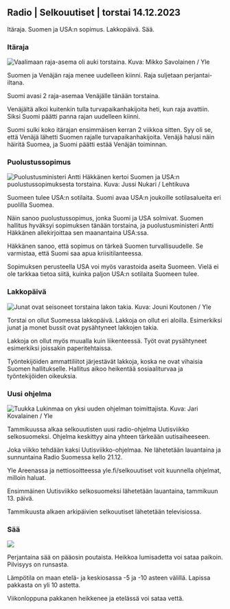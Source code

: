 Radio \| Selkouutiset \| torstai 14.12.2023
-------------------------------------------

Itäraja. Suomen ja USA:n sopimus. Lakkopäivä. Sää.

### Itäraja

![Vaalimaan raja-asema oli auki torstaina. Kuva: Mikko Savolainen / Yle](https://images.cdn.yle.fi/image/upload/c_crop,h_3375,w_6000,x_0,y_400/ar_1.7777777777777777,c_fill,g_faces,h_675,w_1200/dpr_1.0/q_auto:eco/f_auto/fl_lossy/v1702542798/39-1215371657abbdd76a8b)

Suomen ja Venäjän raja menee uudelleen kiinni. Raja suljetaan perjantai-iltana.

Suomi avasi 2 raja-asemaa Venäjälle tänään torstaina.

Venäjältä alkoi kuitenkin tulla turvapaikanhakijoita heti, kun raja avattiin. Siksi Suomi päätti panna rajan uudelleen kiinni.

Suomi sulki koko itärajan ensimmäisen kerran 2 viikkoa sitten. Syy oli se, että Venäjä lähetti Suomen rajalle turvapaikanhakijoita. Venäjä halusi näin häiritä Suomea, ja Suomi päätti estää Venäjän toiminnan.

### Puolustussopimus

![Puolustusministeri Antti Häkkänen kertoi Suomen ja USA:n puolustussopimuksesta torstaina. Kuva: Jussi Nukari / Lehtikuva](https://images.cdn.yle.fi/image/upload/c_crop,h_2880,w_5120,x_0,y_397/ar_1.7777777777777777,c_fill,g_faces,h_675,w_1200/dpr_1.0/q_auto:eco/f_auto/fl_lossy/v1702554669/39-1215596657aeb4e1e3fc)

Suomeen tulee USA:n sotilaita. Suomi avaa USA:n joukoille sotilasalueita eri puolilla Suomea.

Näin sanoo puolustussopimus, jonka Suomi ja USA solmivat. Suomen hallitus hyväksyi sopimuksen tänään torstaina, ja puolustusministeri Antti Häkkänen allekirjoittaa sen maanantaina USA:ssa.

Häkkänen sanoo, että sopimus on tärkeä Suomen turvallisuudelle. Se varmistaa, että Suomi saa apua kriisitilanteessa.

Sopimuksen perusteella USA voi myös varastoida aseita Suomeen. Vielä ei ole tarkkaa tietoa siitä, kuinka paljon USA:n sotilaita Suomeen tulee.

### Lakkopäivä

![Junat ovat seisoneet torstaina lakon takia. Kuva: Jouni Koutonen / Yle](https://images.cdn.yle.fi/image/upload/c_crop,h_2204,w_3933,x_0,y_0/ar_1.7777777777777777,c_fill,g_faces,h_675,w_1200/dpr_1.0/q_auto:eco/f_auto/fl_lossy/v1702544376/39-1215434657ac3616da78)

Torstai on ollut Suomessa lakkopäivä. Lakkoja on ollut eri aloilla. Esimerkiksi junat ja monet bussit ovat pysähtyneet lakkojen takia.

Lakkoja on ollut myös muualla kuin liikenteessä. Työt ovat pysähtyneet esimerkiksi joissakin paperitehtaissa.

Työntekijöiden ammattiliitot järjestävät lakkoja, koska ne ovat vihaisia Suomen hallitukselle. Hallitus aikoo heikentää sosiaaliturvaa ja työntekijöiden oikeuksia.

### Uusi ohjelma

![Tuukka Lukinmaa on yksi uuden ohjelman toimittajista. Kuva: Jari Kovalainen / Yle](https://images.cdn.yle.fi/image/upload/c_crop,h_3375,w_6000,x_0,y_500/ar_1.7777777777777777,c_fill,g_faces,h_675,w_1200/dpr_1.0/q_auto:eco/f_auto/fl_lossy/v1702453190/39-121464765795f1987360)

Tammikuussa alkaa selkouutisten uusi radio-ohjelma Uutisviikko selkosuomeksi. Ohjelma keskittyy aina yhteen tärkeään uutisaiheeseen.

Joka viikko tehdään kaksi Uutisviikko-ohjelmaa. Ne lähetetään lauantaina ja sunnuntaina Radio Suomessa kello 21.12.

Yle Areenassa ja nettiosoitteessa yle.fi/selkouutiset voit kuunnella ohjelmat, milloin haluat.

Ensimmäinen Uutisviikko selkosuomeksi lähetetään lauantaina, tammikuun 13. päivä.

Tammikuusta alkaen arkipäivien selkouutiset lähetetään televisiossa.

### Sää

![](https://images.cdn.yle.fi/image/upload/c_crop,h_1080,w_1919,x_0,y_0/ar_1.7777777777777777,c_fill,g_faces,h_675,w_1200/dpr_1.0/q_auto:eco/f_auto/fl_lossy/v1702576725/39-1215877657b423d44173)

Perjantaina sää on pääosin poutaista. Heikkoa lumisadetta voi sataa paikoin. Pilvisyys on runsasta.

Lämpötila on maan etelä- ja keskiosassa -5 ja -10 asteen välillä. Lapissa pakkasta on yli 10 astetta.

Viikonloppuna pakkanen heikkenee ja etelässä voi sataa vettä.
